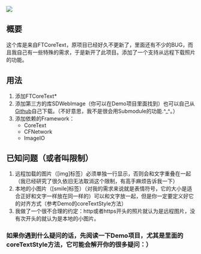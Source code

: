 
![](http://pic.twitter.com/k0HWKmVD)
## 概要
这个库是来自FTCoreText，原项目已经好久不更新了，里面还有不少的BUG，而且我自己有一些特殊的需求，于是新开了此项目。添加了一个支持从远程下载照片的功能。
## 用法
1. 添加FTCoreText*
2. 添加第三方的库SDWebImage（你可以在Demo项目里面找到）也可以自己从[Github](https://github.com/rs/SDWebImage)自己下载。（不好意思，我不是很会用Submodule的功能.^_^。）
3. 添加依赖的Framework：
	* CoreText
	* CFNetwork
	* ImageIO

## 已知问题（或者叫限制）
1. 远程加载的图片（[img]标签）必须单独一行显示，否则会和文字重叠在一起（我已经研究了很久依旧无法取消这个限制，有高手麻烦告诉我一下）
2. 本地的小图片（[smile]标签）（对我的需求来说就是表情符号，它的大小是适合正好和文字一样放在同一样的）可以和文字放一起，但是你一定要定义好它的对齐方式（参考Demo的coreTextStyle方法）
3. 我做了一个很不合理的约定：http或者https开头的照片就认为是远程图片，没有次开头的就认为是本地的小图片。

### 如果你遇到什么疑问的话，先阅读一下Demo项目，尤其是里面的coreTextStyle方法，它可能会解开你的很多疑问：）
